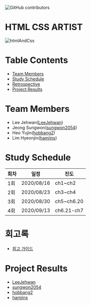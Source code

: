 
![GitHub contributors](https://img.shields.io/github/contributors/Alpha-ka-js/HTML-CSS-ARTIST?&color=brightgreen)
![<Languages>](https://img.shields.io/github/languages/count/Alpha-ka-JS/HTML-CSS-ARTIST?&color=brightgreen) 
![<TopLanguages>](https://img.shields.io/github/languages/top/Alpha-ka-JS/HTML-CSS-ARTIST?&color=brightgreen) 
![<repoSize>](https://img.shields.io/github/repo-size/Alpha-ka-JS/HTML-CSS-ARTIST) 
![<CommitActivity>](https://img.shields.io/github/commit-activity/m/Alpha-ka-JS/HTML-CSS-ARTIST) 
![<LastCommit>](https://img.shields.io/github/last-commit/Alpha-ka-JS/HTML-CSS-ARTIST)

# HTML CSS ARTIST
![htmlAndCss](https://upload.wikimedia.org/wikipedia/commons/thumb/1/10/CSS3_and_HTML5_logos_and_wordmarks.svg/511px-CSS3_and_HTML5_logos_and_wordmarks.svg.png)

# Table Contents
* [Team Members](#team-members)
* [Study Schedule](#study-schedule)
* [Retrospective](#retrospective)
* [Project Results](#project-result) 

# <a name="team-members"></a>Team Members
* Lee Jehwan([LeeJehwan](https://github.com/LeeJehwan))
* Jeong Sungwon([sungwon2054](https://github.com/sungwon2054))
* Heo Yujin([hobbang2](https://github.com/hobbang2))
* Lim Hyeonjin([hamjins](https://github.com/hamjins))

# <a name="study-schedule"></a>Study Schedule

회차 | 일정 | 진도
------|------|-----
1회|2020/08/16|ch1~ch2
2회|2020/08/23|ch3~ch4
3회|2020/08/30|ch5~ch6.20
4회|2020/09/13|ch6.21-ch7

# <a name="retrospective"></a>회고록
* [회고 가이드](https://alpha-ka-js.github.io/HTML-CSS-ARTIST/Retrospective/)

# <a name="project-result"></a>Project Results
* [LeeJehwan](https://alpha-ka-js.github.io/HTML-CSS-ARTIST/leejehwan/kokoa/clone-project)
* [sungwon2054](https://alpha-ka-js.github.io/HTML-CSS-ARTIST/jeongsungwon/kokoa/clone-project)
* [hobbang2](https://alpha-ka-js.github.io/HTML-CSS-ARTIST/heoyujin/clone-project)
* [hamjins](https://alpha-ka-js.github.io/HTML-CSS-ARTIST/hamjins/clone-project)
